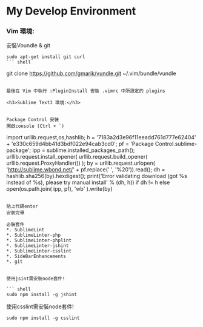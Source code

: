 My Develop Environment
===============

<h3>Vim 環境:</h3>

安裝Voundle & git
``` shell
sudo apt-get install git curl
``` shell
```
git clone https://github.com/gmarik/vundle.git ~/.vim/bundle/vundle
```

最後在 Vim 中執行 :PluginInstall 安裝 .vimrc 中所設定的 plugins

<h3>Sublime Text3 環境:</h3>


Package Control 安裝
開啟console (Ctrl + `)

```
import urllib.request,os,hashlib; h = '7183a2d3e96f11eeadd761d777e62404' + 'e330c659d4bb41d3bdf022e94cab3cd0'; pf = 'Package Control.sublime-package'; ipp = sublime.installed_packages_path(); urllib.request.install_opener( urllib.request.build_opener( urllib.request.ProxyHandler()) ); by = urllib.request.urlopen( 'http://sublime.wbond.net/' + pf.replace(' ', '%20')).read(); dh = hashlib.sha256(by).hexdigest(); print('Error validating download (got %s instead of %s), please try manual install' % (dh, h)) if dh != h else open(os.path.join( ipp, pf), 'wb' ).write(by)
```

貼上代碼enter
安裝完畢

必裝套件
*. Sub­limeLin­t
*. SublimeLinter-php
*. SublimeLinter-phplint
*. SublimeLinter-jshint
*. SublimeLinter-csslint
*. SideBarEnhancements
*. git


使用jsint需安裝node套件!

``` shell
sudo npm install -g jshint
```

使用csslint需安裝node套件!

``` shell
sudo npm install -g csslint
```
